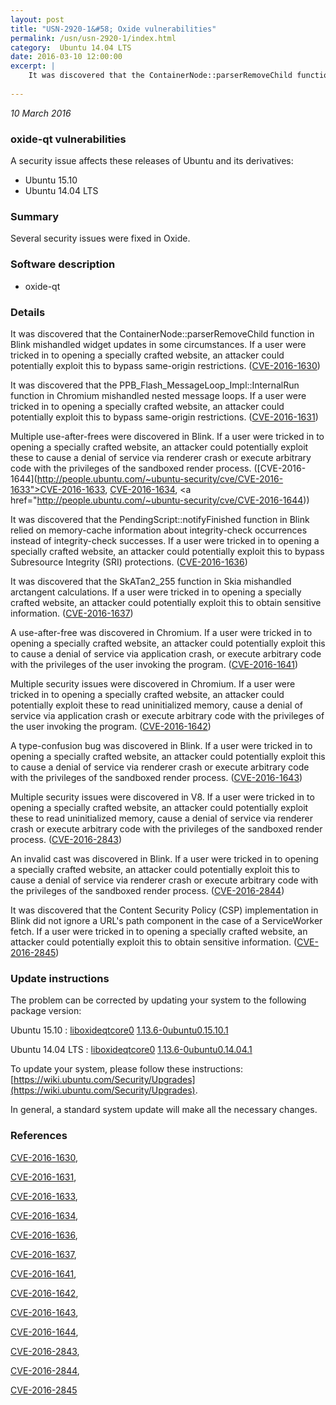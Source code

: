 ```yaml
---
layout: post
title: "USN-2920-1&#58; Oxide vulnerabilities"
permalink: /usn/usn-2920-1/index.html
category:  Ubuntu 14.04 LTS
date: 2016-03-10 12:00:00
excerpt: |
    It was discovered that the ContainerNode::parserRemoveChild function in Blink mishandled widget updates in some circumstances. If a user were tricked in to opening a specially crafted website, an attacker could potentially exploit this to bypass same-origin restrictions. ([CVE-2016-1630](http://people.ubuntu.com/~ubuntu-security/cve/CVE-2016-1630))
    
--- 
```

 
 

*10 March 2016*

### oxide-qt vulnerabilities

A security issue affects these releases of Ubuntu and its derivatives:

* Ubuntu 15.10
* Ubuntu 14.04 LTS

### Summary

Several security issues were fixed in Oxide. 

### Software description

* oxide-qt 

### Details

It was discovered that the ContainerNode::parserRemoveChild function in Blink mishandled widget updates in some circumstances. If a user were tricked in to opening a specially crafted website, an attacker could potentially exploit this to bypass same-origin restrictions. ([CVE-2016-1630](http://people.ubuntu.com/~ubuntu-security/cve/CVE-2016-1630))

It was discovered that the PPB_Flash_MessageLoop_Impl::InternalRun function in Chromium mishandled nested message loops. If a user were tricked in to opening a specially crafted website, an attacker could potentially exploit this to bypass same-origin restrictions. ([CVE-2016-1631](http://people.ubuntu.com/~ubuntu-security/cve/CVE-2016-1631))

Multiple use-after-frees were discovered in Blink. If a user were tricked in to opening a specially crafted website, an attacker could potentially exploit these to cause a denial of service via renderer crash or execute arbitrary code with the privileges of the sandboxed render process. ([CVE-2016-1644](http://people.ubuntu.com/~ubuntu-security/cve/CVE-2016-1633">CVE-2016-1633</a>, <a href="http://people.ubuntu.com/~ubuntu-security/cve/CVE-2016-1634">CVE-2016-1634</a>, <a href="http://people.ubuntu.com/~ubuntu-security/cve/CVE-2016-1644))

It was discovered that the PendingScript::notifyFinished function in Blink relied on memory-cache information about integrity-check occurrences instead of integrity-check successes. If a user were tricked in to opening a specially crafted website, an attacker could potentially exploit this to bypass Subresource Integrity (SRI) protections. ([CVE-2016-1636](http://people.ubuntu.com/~ubuntu-security/cve/CVE-2016-1636))

It was discovered that the SkATan2_255 function in Skia mishandled arctangent calculations. If a user were tricked in to opening a specially crafted website, an attacker could potentially exploit this to obtain sensitive information. ([CVE-2016-1637](http://people.ubuntu.com/~ubuntu-security/cve/CVE-2016-1637))

A use-after-free was discovered in Chromium. If a user were tricked in to opening a specially crafted website, an attacker could potentially exploit this to cause a denial of service via application crash, or execute arbitrary code with the privileges of the user invoking the program. ([CVE-2016-1641](http://people.ubuntu.com/~ubuntu-security/cve/CVE-2016-1641))

Multiple security issues were discovered in Chromium. If a user were tricked in to opening a specially crafted website, an attacker could potentially exploit these to read uninitialized memory, cause a denial of service via application crash or execute arbitrary code with the privileges of the user invoking the program. ([CVE-2016-1642](http://people.ubuntu.com/~ubuntu-security/cve/CVE-2016-1642))

A type-confusion bug was discovered in Blink. If a user were tricked in to opening a specially crafted website, an attacker could potentially exploit this to cause a denial of service via renderer crash or execute arbitrary code with the privileges of the sandboxed render process. ([CVE-2016-1643](http://people.ubuntu.com/~ubuntu-security/cve/CVE-2016-1643))

Multiple security issues were discovered in V8. If a user were tricked in to opening a specially crafted website, an attacker could potentially exploit these to read uninitialized memory, cause a denial of service via renderer crash or execute arbitrary code with the privileges of the sandboxed render process. ([CVE-2016-2843](http://people.ubuntu.com/~ubuntu-security/cve/CVE-2016-2843))

An invalid cast was discovered in Blink. If a user were tricked in to opening a specially crafted website, an attacker could potentially exploit this to cause a denial of service via renderer crash or execute arbitrary code with the privileges of the sandboxed render process. ([CVE-2016-2844](http://people.ubuntu.com/~ubuntu-security/cve/CVE-2016-2844))

It was discovered that the Content Security Policy (CSP) implementation in Blink did not ignore a URL&#39;s path component in the case of a ServiceWorker fetch. If a user were tricked in to opening a specially crafted website, an attacker could potentially exploit this to obtain sensitive information. ([CVE-2016-2845](http://people.ubuntu.com/~ubuntu-security/cve/CVE-2016-2845)) 

### Update instructions

The problem can be corrected by updating your system to the following package version:

Ubuntu 15.10
 : [liboxideqtcore0](https://launchpad.net/ubuntu/+source/oxide-qt) <span> [1.13.6-0ubuntu0.15.10.1](https://launchpad.net/ubuntu/+source/oxide-qt/1.13.6-0ubuntu0.15.10.1) </span> 

Ubuntu 14.04 LTS
 : [liboxideqtcore0](https://launchpad.net/ubuntu/+source/oxide-qt) <span> [1.13.6-0ubuntu0.14.04.1](https://launchpad.net/ubuntu/+source/oxide-qt/1.13.6-0ubuntu0.14.04.1) </span> 

To update your system, please follow these instructions: [https://wiki.ubuntu.com/Security/Upgrades](https://wiki.ubuntu.com/Security/Upgrades).

In general, a standard system update will make all the necessary changes. 

### References

 
 [CVE-2016-1630](http://people.ubuntu.com/~ubuntu-security/cve/CVE-2016-1630), 

 [CVE-2016-1631](http://people.ubuntu.com/~ubuntu-security/cve/CVE-2016-1631), 

 [CVE-2016-1633](http://people.ubuntu.com/~ubuntu-security/cve/CVE-2016-1633), 

 [CVE-2016-1634](http://people.ubuntu.com/~ubuntu-security/cve/CVE-2016-1634), 

 [CVE-2016-1636](http://people.ubuntu.com/~ubuntu-security/cve/CVE-2016-1636), 

 [CVE-2016-1637](http://people.ubuntu.com/~ubuntu-security/cve/CVE-2016-1637), 

 [CVE-2016-1641](http://people.ubuntu.com/~ubuntu-security/cve/CVE-2016-1641), 

 [CVE-2016-1642](http://people.ubuntu.com/~ubuntu-security/cve/CVE-2016-1642), 

 [CVE-2016-1643](http://people.ubuntu.com/~ubuntu-security/cve/CVE-2016-1643), 

 [CVE-2016-1644](http://people.ubuntu.com/~ubuntu-security/cve/CVE-2016-1644), 

 [CVE-2016-2843](http://people.ubuntu.com/~ubuntu-security/cve/CVE-2016-2843), 

 [CVE-2016-2844](http://people.ubuntu.com/~ubuntu-security/cve/CVE-2016-2844), 

 [CVE-2016-2845](http://people.ubuntu.com/~ubuntu-security/cve/CVE-2016-2845)
 

